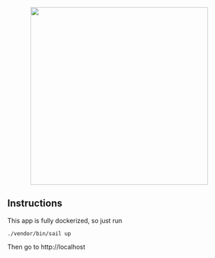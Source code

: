 <p align="center"><a href="https://laravel.com" target="_blank"><img src="https://www.checkout51.com/assets/img/newhome/Checkout51_Logo_Screen_White.svg" width="400"></a></p>

## Instructions

This app is fully dockerized, so just run

`./vendor/bin/sail up`

Then go to http://localhost

